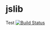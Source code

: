 # jslib
Test
[![Build Status](https://travis-ci.org/tomcat008/jslib.svg?branch=master)](https://travis-ci.org/tomcat008/jslib)